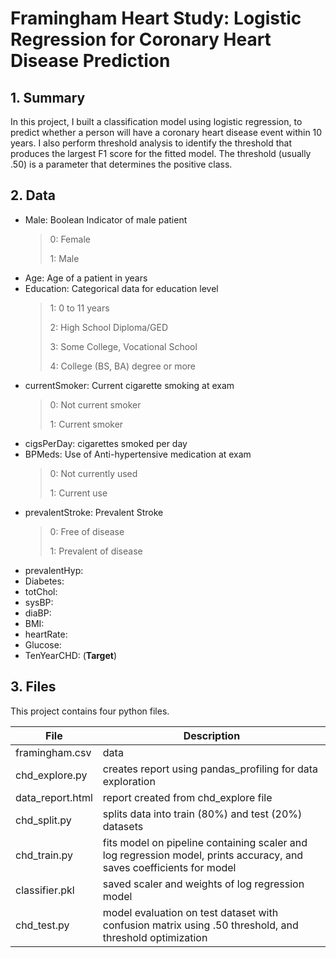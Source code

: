 # Framingham Heart Study: Logistic Regression for Coronary Heart Disease Prediction

## 1. Summary
In this project, I built a classification model using logistic regression, to predict whether a person will have a coronary heart disease event within 10 years.
I also perform threshold analysis to identify the threshold that produces the largest F1 score for the fitted model. The threshold (usually .50) is a parameter that determines the positive class. 

## 2. Data
* Male: Boolean Indicator of male patient
  > 0: Female
  > 
  > 1: Male
* Age: Age of a patient in years
* Education: Categorical data for education level
  > 1: 0 to 11 years
  > 
  > 2: High School Diploma/GED
  > 
  > 3: Some College, Vocational School
  > 
  > 4: College (BS, BA) degree or more
* currentSmoker: Current cigarette smoking at exam
  > 0: Not current smoker
  > 
  > 1: Current smoker
* cigsPerDay: cigarettes smoked per day
* BPMeds: Use of Anti-hypertensive medication at exam
  > 0: Not currently used
  > 
  > 1: Current use
* prevalentStroke: Prevalent Stroke
  > 0: Free of disease
  > 
  > 1: Prevalent of disease
* prevalentHyp:
* Diabetes:
* totChol:
* sysBP:
* diaBP:
* BMI:
* heartRate:
* Glucose:
* TenYearCHD: (**Target**)

## 3. Files
This project contains four python files.

File            | Description
----------------|-----------------
framingham.csv  | data
chd_explore.py  | creates report using pandas_profiling for data exploration
data_report.html| report created from chd_explore file
chd_split.py    | splits data into train (80%) and test (20%) datasets 
chd_train.py    | fits model on pipeline containing scaler and log regression model, prints accuracy, and saves coefficients for model 
classifier.pkl  | saved scaler and weights of log regression model
chd_test.py     | model evaluation on test dataset with confusion matrix using .50 threshold, and threshold optimization 
